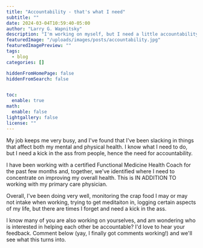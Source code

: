 ```yaml
---
title: "Accountability - that's what I need"
subtitle: ""
date: 2024-03-04T10:59:40-05:00
author: "Larry G. Wapnitsky"
description: "I'm working on myself, but I need a little accountability help"
featuredImage: "/uploads/images/posts/accountability.jpg"
featuredImagePreview: ""
tags:
  - blog
categories: []

hiddenFromHomePage: false
hiddenFromSearch: false


toc:
  enable: true
math:
  enable: false
lightgallery: false
license: ""
---
```

My job keeps me very busy, and I've found that I've been slacking in things that affect both my mental and physical health. I know what I need to do, but I need a kick in the ass from people, hence the need for accountability.
<!--more-->
I have been working with a certified Functional Medicine Health Coach for the past few months and, together, we've identified where I need to concentrate on improving my overall health. This is IN ADDITION TO working with my primary care physician.

Overall, I've been doing very well, monitoring the crap food I may or may not intake when working, trying to get meditaiton in, logging certain aspects of my life, but there are times I forget and need a kick in the ass.

I know many of you are also working on yourselves, and am wondering who is interested in helping each other be accountable? I'd love to hear your feedback. Comment below (yay, I finally got comments working!) and we'll see what this turns into.

